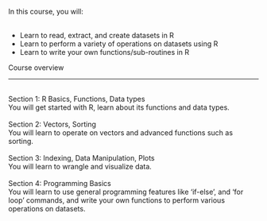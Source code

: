 In this course, you will:<br>
<br>
<ul>
<li>Learn to read, extract, and create datasets in R</li>
<li>Learn to perform a variety of operations on datasets using R</li>
<li>Learn to write your own functions/sub-routines in R</li>
</ul>
Course overview <hr><br>
Section 1: R Basics, Functions, Data types<br>
You will get started with R, learn about its functions and data types.<br>
<br>
Section 2: Vectors, Sorting<br>
You will learn to operate on vectors and advanced functions such as sorting.<br>
<br>
Section 3: Indexing, Data Manipulation, Plots<br>
You will learn to wrangle and visualize data.<br>
<br>
Section 4: Programming Basics<br>
You will learn to use general programming features like ‘if-else’, and ‘for loop’ commands, and write your own functions to perform various operations on datasets.<br>
